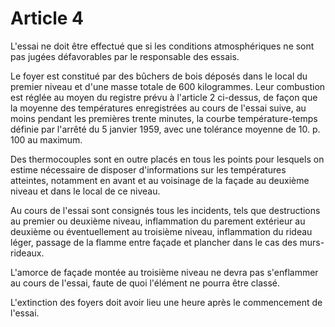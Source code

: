 # Article 4

L'essai ne doit être effectué que si les conditions atmosphériques ne sont pas jugées défavorables par le responsable des essais.

Le foyer est constitué par des bûchers de bois déposés dans le local du premier niveau et d'une masse totale de 600 kilogrammes. Leur combustion est réglée au moyen du registre prévu à l'article 2 ci-dessus, de façon que la moyenne des températures enregistrées au cours de l'essai suive, au moins pendant les premières trente minutes, la courbe température-temps définie par l'arrêté du 5 janvier 1959, avec une tolérance moyenne de 10. p. 100 au maximum.

Des thermocouples sont en outre placés en tous les points pour lesquels on estime nécessaire de disposer d'informations sur les températures atteintes, notamment en avant et au voisinage de la façade au deuxième niveau et dans le local de ce niveau.

Au cours de l'essai sont consignés tous les incidents, tels que destructions au premier ou deuxième niveau, inflammation du parement extérieur au deuxième ou éventuellement au troisième niveau, inflammation du rideau léger, passage de la flamme entre façade et plancher dans le cas des murs-rideaux.

L'amorce de façade montée au troisième niveau ne devra pas s'enflammer au cours de l'essai, faute de quoi l'élément ne pourra être classé.

L'extinction des foyers doit avoir lieu une heure après le commencement de l'essai.
